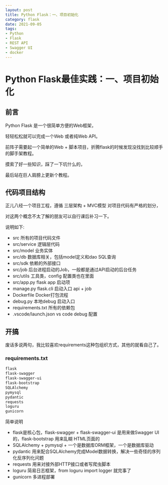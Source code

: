```yaml
---
layout: post
title: Python Flask：一、项目初始化
category: flask
date: 2021-09-05
tags:
- Python
- Flask 
- REST API
- Swagger UI
- docker
---
```


# Python Flask最佳实践：一、项目初始化

## 前言

Python Flask 是一个很简单方便的Web框架，

轻轻松松就可以完成一个Web 或者纯Web API。

前阵子需要起一个简单的Web + 脚本项目，折腾flask的时候发现没找到比较顺手的脚手架教程。

摸索了好一些知识，踩了一下坑什么的，

最后站在巨人肩膀上更新个教程。


## 代码项目结构

正儿八经一个项目工程，遵循 三层架构 + MVC模型 对项目代码有严格的划分，

对这两个概念不太了解的朋友可以自行课后补习一下。

说明如下:

- src 所有的项目代码文件
- src/service 逻辑层代码
- src/model 业务实体
- src/db 数据库相关，包括model定义和dao SQL查询
- src/sdk 依赖的外部接口
- src/job 后台进程启动的Job，一般都是通过API启动的后台任务
- src/utils 工具类，config 配置类也在里面
- src/app.py flask app 启动项
- manage.py flask.cli 启动入口 api + job
- Dockerfile Docker打包流程
- debug.py 本地debug 启动入口
- requirements.txt 所有的依赖包
- .vscode/launch.json vs code debug 配置

## 开搞

废话多说两句，我比较喜欢requirements这种包组织方式，其他的就看自己了。

### requirements.txt

```txt
flask
flask-swagger
flask-swagger-ui
flask-bootstrap
SQLAlchemy
pymysql
pydantic
requests
loguru
gunicorn

```

简单说明

- flask是核心包，flask-swagger + flask-swagger-ui 是用来做Swagger UI的，flask-bootstrap 用来乱糊 HTML页面的
- SQLAlchemy + pymysql +  一个是数据库ORM框架，一个是数据库驱动
- pydantic 用来配合SQLAlchemy完成Model数据转换，解决一些奇怪的序列化反序列化问题
- requests 用来对接外部HTTP接口或者写爬虫脚本
- loguru 简易日志框架，from loguru import logger 就完事了
- gunicorn 多进程部署





